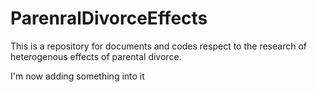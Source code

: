 # ParenralDivorceEffects
This is a repository for documents and codes respect to the research of heterogenous effects of parental divorce.

I'm now adding something into it
